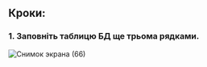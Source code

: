 ## Кроки:

### 1. Заповніть таблицю БД ще трьома рядками.
![Снимок экрана (66)](https://github.com/oleksandrblazhko/ai-191-buriak/assets/145441728/2c026ebf-2cd6-4ea8-8d6e-a91281075b64)

